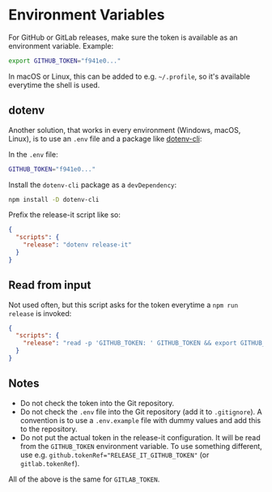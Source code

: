 # Environment Variables

For GitHub or GitLab releases, make sure the token is available as an environment variable. Example:

```bash
export GITHUB_TOKEN="f941e0..."
```

In macOS or Linux, this can be added to e.g. `~/.profile`, so it's available everytime the shell is used.

## dotenv

Another solution, that works in every environment (Windows, macOS, Linux), is to use an `.env` file and a package like
[dotenv-cli](https://github.com/entropitor/dotenv-cli#readme):

In the `.env` file:

```bash
GITHUB_TOKEN="f941e0..."
```

Install the `dotenv-cli` package as a `devDependency`:

```bash
npm install -D dotenv-cli
```

Prefix the release-it script like so:

```json
{
  "scripts": {
    "release": "dotenv release-it"
  }
}
```

## Read from input

Not used often, but this script asks for the token everytime a `npm run release` is invoked:

```json
{
  "scripts": {
    "release": "read -p 'GITHUB_TOKEN: ' GITHUB_TOKEN && export GITHUB_TOKEN=$GITHUB_TOKEN && release-it"
  }
}
```

## Notes

- Do not check the token into the Git repository.
- Do not check the `.env` file into the Git repository (add it to `.gitignore`). A convention is to use a `.env.example`
  file with dummy values and add this to the repository.
- Do not put the actual token in the release-it configuration. It will be read from the `GITHUB_TOKEN` environment
  variable. To use something different, use e.g. `github.tokenRef="RELEASE_IT_GITHUB_TOKEN"` (or `gitlab.tokenRef`).

All of the above is the same for `GITLAB_TOKEN`.
